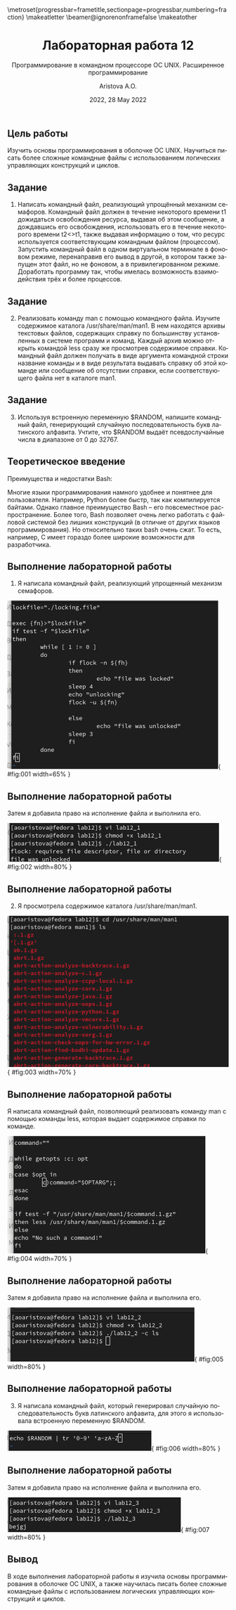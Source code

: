 ﻿---
## Front matter
lang: ru-RU
title: Лабораторная работа 12
subtitle: Программирование в командном процессоре ОС UNIX. Расширенное программирование
author: |
	Aristova A.O.
institute: |
	RUDN University, Moscow, Russian Federation
date: 2022, 28 May 2022

## Formatting
toc: false
slide_level: 2
theme: metropolis
header-includes: 
 - \metroset{progressbar=frametitle,sectionpage=progressbar,numbering=fraction}
 - '\makeatletter'
 - '\beamer@ignorenonframefalse'
 - '\makeatother'
aspectratio: 43
section-titles: true
---

## Цель работы 

Изучить основы программирования в оболочке ОС UNIX. Научиться писать более сложные командные файлы с использованием логических управляющих конструкций и циклов.

## Задание 

1. Написать командный файл, реализующий упрощённый механизм семафоров. Командный файл должен в течение некоторого времени t1 дожидаться освобождения ресурса, выдавая об этом сообщение, а дождавшись его освобождения, использовать его в течение некоторого времени t2<>t1, также выдавая информацию о том, что ресурс используется соответствующим командным файлом (процессом). Запустить командный файл в одном виртуальном терминале в фоновом режиме, перенаправив его вывод в другой, в котором также запущен этот файл, но не фоновом, а в привилегированном режиме. Доработать программу так, чтобы имелась возможность взаимодействия трёх и более процессов.


## Задание 
2. Реализовать команду man с помощью командного файла. Изучите содержимое каталога /usr/share/man/man1. В нем находятся архивы текстовых файлов, содержащих справку по большинству установленных в системе программ и команд. Каждый архив можно открыть командой less сразу же просмотрев содержимое справки. Командный файл должен получать в виде аргумента командной строки название команды и в виде результата выдавать справку об этой команде или сообщение об отсутствии справки, если соответствующего файла нет в каталоге man1.

## Задание

3. Используя встроенную переменную $RANDOM, напишите командный файл, генерирующий случайную последовательность букв латинского алфавита. Учтите, что $RANDOM выдаёт псевдослучайные числа в диапазоне от 0 до 32767.

## Теоретическое введение

Преимущества и недостатки Bash:

Многие языки программирования намного удобнее и понятнее для пользователя. Например, Python более быстр, так как компилируется байтами. Однако главное преимущество Bash – его повсеместное распространение. Более того, Bash позволяет очень легко работать с файловой системой без лишних конструкций (в отличие от других языков программирования). Но относительно таких bash очень сжат. То есть, например, C имеет гораздо более широкие возможности для разработчика.

## Выполнение лабораторной работы

1. Я написала командный файл, реализующий упрощенный механизм семафоров. 

![Скрипт к заданию 1.](image/1.png){ #fig:001 width=65% }

## Выполнение лабораторной работы

Затем я добавила право на исполнение файла и выполнила его.

![Результат выполнения скрипта 1.](image/2.png){ #fig:002 width=80% }

## Выполнение лабораторной работы

2. Я просмотрела содержимое каталога /usr/share/man/man1.

![Просмотр каталога /usr/share/man/man1.](image/3.png){ #fig:003 width=70% }

## Выполнение лабораторной работы

Я написала командный файл, позволяющий реализовать команду man с помощью команды less, которая выдает содержимое справки по команде.

![Скрипт к заданию 2.](image/4.png){ #fig:004 width=70% }

## Выполнение лабораторной работы

Затем я добавила право на исполнение файла и выполнила его.

![Результат выполнения скрипта 2.](image/5.png){ #fig:005 width=80% }

## Выполнение лабораторной работы

3. Я написала командный файл, который генерировал случайную последовательность букв латинского алфавита, для этого я использовала встроенную переменную $RANDOM.

![Скрипт к заданию 3.](image/6.png){ #fig:006 width=80% }

## Выполнение лабораторной работы

Затем я добавила право на исполнение файла и выполнила его.

![Результат выполнения скрипта 3.](image/7.png){ #fig:007 width=80% }

## Вывод

В ходе выполнения лабораторной работы я изучила основы программирования в оболочке ОС UNIX, а также научилась писать более сложные командные файлы с использованием логических управляющих конструкций и циклов. 
